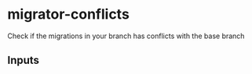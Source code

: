# migrator-conflicts

Check if the migrations in your branch has conflicts with the base branch

## Inputs
